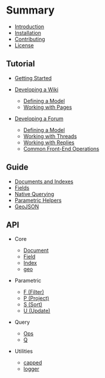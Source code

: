# Summary

* [Introduction](README.md)
* [Installation](INSTALLATION.md)
* [Contributing](CONTRIBUTING.md)
* [License](LICENSE.md)

## Tutorial

* [Getting Started](tutorial/README.md)
* [Developing a Wiki](tutorial/wiki/README.md)
  * [Defining a Model](tutorial/wiki/model.md)
  * [Working with Pages](tutorial/wiki/page.md)

* [Developing a Forum](tutorial/forum/README.md)
  * [Defining a Model](tutorial/forum/model.md)
  * [Working with Threads](tutorial/forum/thread.md)
  * [Working with Replies](tutorial/forum/reply.md)
  * [Common Front-End Operations](tutorial/forum/front-end.md)


## Guide

* [Documents and Indexes](guide/documents.md)
* [Fields](guide/fields.md)
* [Native Querying](guide/querying.md)
* [Parametric Helpers](guide/parametric.md)
* [GeoJSON](guide/geojson.md)

## API

* Core
  * [Document](api/document.md)
  * [Field](api/field.md)
  * [Index](api/index.md)
  * [geo](api/geo.md)

* Parametric
  * [F \(Filter\)](api/parametric/filter.md)
  * [P \(Project\)](api/parametric/project.md)
  * [S \(Sort\)](api/parametric/sort.md)
  * [U \(Update\)](api/parametric/update.md)

* Query
  * [Ops](api/query/ops.md)
  * [Q](api/query/query.md)

* Utilities
  * [capped](api/util/capped.md)
  * [logger](api/util/logger.md)


